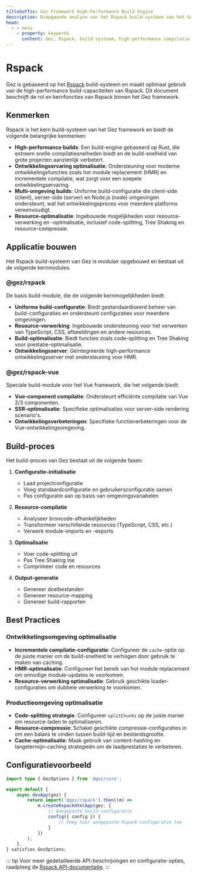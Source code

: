 ```yaml
---
titleSuffix: Gez Framework High-Performance Build Engine
description: Diepgaande analyse van het Rspack build-systeem van het Gez framework, inclusief kernfuncties zoals high-performance compilatie, multi-omgeving builds, en resource-optimalisatie, om ontwikkelaars te helpen bij het bouwen van efficiënte en betrouwbare moderne webapplicaties.
head:
  - - meta
    - property: keywords
      content: Gez, Rspack, build-systeem, high-performance compilatie, hot reload, multi-omgeving builds, Tree Shaking, code-splitting, SSR, resource-optimalisatie, ontwikkelingsproductiviteit, build-tools
---
```


# Rspack

Gez is gebaseerd op het [Rspack](https://rspack.dev/) build-systeem en maakt optimaal gebruik van de high-performance build-capaciteiten van Rspack. Dit document beschrijft de rol en kernfuncties van Rspack binnen het Gez framework.

## Kenmerken

Rspack is het kern build-systeem van het Gez framework en biedt de volgende belangrijke kenmerken:

- **High-performance builds**: Een build-engine gebaseerd op Rust, die extreem snelle compilatiesnelheden biedt en de build-snelheid van grote projecten aanzienlijk verbetert.
- **Ontwikkelingservaring optimalisatie**: Ondersteuning voor moderne ontwikkelingsfuncties zoals hot module replacement (HMR) en incrementele compilatie, wat zorgt voor een soepele ontwikkelingservaring.
- **Multi-omgeving builds**: Uniforme build-configuratie die client-side (client), server-side (server) en Node.js (node) omgevingen ondersteunt, wat het ontwikkelingsproces voor meerdere platforms vereenvoudigt.
- **Resource-optimalisatie**: Ingebouwde mogelijkheden voor resource-verwerking en -optimalisatie, inclusief code-splitting, Tree Shaking en resource-compressie.

## Applicatie bouwen

Het Rspack build-systeem van Gez is modulair opgebouwd en bestaat uit de volgende kernmodules:

### @gez/rspack

De basis build-module, die de volgende kernmogelijkheden biedt:

- **Uniforme build-configuratie**: Biedt gestandaardiseerd beheer van build-configuraties en ondersteunt configuraties voor meerdere omgevingen.
- **Resource-verwerking**: Ingebouwde ondersteuning voor het verwerken van TypeScript, CSS, afbeeldingen en andere resources.
- **Build-optimalisatie**: Biedt functies zoals code-splitting en Tree Shaking voor prestatie-optimalisatie.
- **Ontwikkelingsserver**: Geïntegreerde high-performance ontwikkelingsserver met ondersteuning voor HMR.

### @gez/rspack-vue

Speciale build-module voor het Vue framework, die het volgende biedt:

- **Vue-component compilatie**: Ondersteunt efficiënte compilatie van Vue 2/3 componenten.
- **SSR-optimalisatie**: Specifieke optimalisaties voor server-side rendering scenario's.
- **Ontwikkelingsverbeteringen**: Specifieke functieverbeteringen voor de Vue-ontwikkelingsomgeving.

## Build-proces

Het build-proces van Gez bestaat uit de volgende fasen:

1. **Configuratie-initialisatie**
   - Laad projectconfiguratie
   - Voeg standaardconfiguratie en gebruikersconfiguratie samen
   - Pas configuratie aan op basis van omgevingsvariabelen

2. **Resource-compilatie**
   - Analyseer broncode-afhankelijkheden
   - Transformeer verschillende resources (TypeScript, CSS, etc.)
   - Verwerk module-imports en -exports

3. **Optimalisatie**
   - Voer code-splitting uit
   - Pas Tree Shaking toe
   - Comprimeer code en resources

4. **Output-generatie**
   - Genereer doelbestanden
   - Genereer resource-mapping
   - Genereer build-rapporten

## Best Practices

### Ontwikkelingsomgeving optimalisatie

- **Incrementele compilatie-configuratie**: Configureer de `cache`-optie op de juiste manier om de build-snelheid te verhogen door gebruik te maken van caching.
- **HMR-optimalisatie**: Configureer het bereik van hot module replacement om onnodige module-updates te voorkomen.
- **Resource-verwerking optimalisatie**: Gebruik geschikte loader-configuraties om dubbele verwerking te voorkomen.

### Productieomgeving optimalisatie

- **Code-splitting strategie**: Configureer `splitChunks` op de juiste manier om resource-laden te optimaliseren.
- **Resource-compressie**: Schakel geschikte compressie-configuraties in om een balans te vinden tussen build-tijd en bestandsgrootte.
- **Cache-optimalisatie**: Maak gebruik van content-hashing en langetermijn-caching strategieën om de laadprestaties te verbeteren.

## Configuratievoorbeeld

```ts title="src/entry.node.ts"
import type { GezOptions } from '@gez/core';

export default {
    async devApp(gez) {
        return import('@gez/rspack').then((m) =>
            m.createRspackHtmlApp(gez, {
                // Aangepaste build-configuratie
                config({ config }) {
                    // Voeg hier aangepaste Rspack-configuratie toe
                }
            })
        );
    },
} satisfies GezOptions;
```

::: tip
Voor meer gedetailleerde API-beschrijvingen en configuratie-opties, raadpleeg de [Rspack API-documentatie](/api/app/rspack.html).
:::